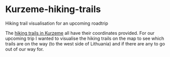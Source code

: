 # Kurzeme-hiking-trails
Hiking trail visualisation for an upcoming roadtrip

The [hiking trails in Kurzeme](https://www.kurzemesregions.lv/en/projects/tourism/unigreen/nature-trails/) all have their coordinates provided.
For our upcoming trip I wanted to visualise the hiking trails on the map to see which trails are on the way (to the west side of Lithuania) and if there are any to
go out of our way for.
